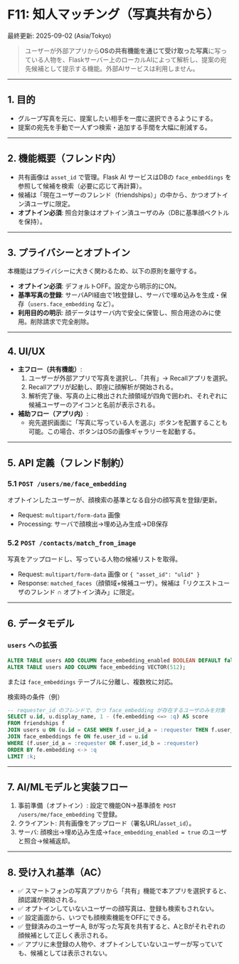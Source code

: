 # F11: 知人マッチング（写真共有から）

最終更新: 2025-09-02 (Asia/Tokyo)

> ユーザーが外部アプリから**OSの共有機能を通じて受け取った写真**に写っている人物を、Flaskサーバー上のローカルAIによって解析し、提案の宛先候補として提示する機能。外部AIサービスは利用しません。

---

## 1. 目的
- グループ写真を元に、提案したい相手を一度に選択できるようにする。
- 提案の宛先を手動で一人ずつ検索・追加する手間を大幅に削減する。

---

## 2. 機能概要（フレンド内）
- 共有画像は `asset_id` で管理。Flask AI サービスはDBの `face_embeddings` を参照して候補を検索（必要に応じて再計算）。
- 候補は「現在ユーザーのフレンド（friendships）」の中から、かつオプトイン済ユーザに限定。
- **オプトイン必須**: 照合対象はオプトイン済ユーザのみ（DBに基準顔ベクトルを保持）。

---

## 3. プライバシーとオプトイン

本機能はプライバシーに大きく関わるため、以下の原則を厳守する。

- **オプトイン必須**: デフォルトOFF。設定から明示的にON。
- **基準写真の登録**: サーバAPI経由で1枚登録し、サーバで埋め込みを生成・保存（`users.face_embedding` など）。
- **利用目的の明示**: 顔データはサーバ内で安全に保管し、照合用途のみに使用。削除請求で完全削除。

---

## 4. UI/UX
- **主フロー（共有機能）**: 
  1. ユーザーが外部アプリで写真を選択し、「共有」→ Recallアプリを選択。
  2. Recallアプリが起動し、即座に顔解析が開始される。
  3. 解析完了後、写真の上に検出された顔領域が四角で囲われ、それぞれに候補ユーザーのアイコンと名前が表示される。
- **補助フロー（アプリ内）**: 
  - 宛先選択画面に「写真に写っている人を選ぶ」ボタンを配置することも可能。この場合、ボタンはOSの画像ギャラリーを起動する。

---

## 5. API 定義（フレンド制約）

### 5.1 `POST /users/me/face_embedding`
オプトインしたユーザーが、顔検索の基準となる自分の顔写真を登録/更新。
- Request: `multipart/form-data` 画像
- Processing: サーバで顔検出→埋め込み生成→DB保存

### 5.2 `POST /contacts/match_from_image`
写真をアップロードし、写っている人物の候補リストを取得。
- Request: `multipart/form-data` 画像 or `{ "asset_id": "ulid" }`
- Response: `matched_faces`（顔領域+候補ユーザ）。候補は「リクエストユーザのフレンド ∩ オプトイン済み」に限定。

---

## 6. データモデル

### `users` への拡張
```sql
ALTER TABLE users ADD COLUMN face_embedding_enabled BOOLEAN DEFAULT false;
ALTER TABLE users ADD COLUMN face_embedding VECTOR(512);
```
または `face_embeddings` テーブルに分離し、複数枚に対応。

検索時の条件（例）
```sql
-- requester_id のフレンドで、かつ face_embedding が存在するユーザのみを対象
SELECT u.id, u.display_name, 1 - (fe.embedding <=> :q) AS score
FROM friendships f
JOIN users u ON (u.id = CASE WHEN f.user_id_a = :requester THEN f.user_id_b ELSE f.user_id_a END)
JOIN face_embeddings fe ON fe.user_id = u.id
WHERE (f.user_id_a = :requester OR f.user_id_b = :requester)
ORDER BY fe.embedding <-> :q
LIMIT :k;
```

---

## 7. AI/MLモデルと実装フロー

1.  事前準備（オプトイン）: 設定で機能ON→基準顔を `POST /users/me/face_embedding` で登録。
2.  クライアント: 共有画像をアップロード（署名URL/`asset_id`）。
3.  サーバ: 顔検出→埋め込み生成→`face_embedding_enabled = true` のユーザと照合→候補返却。

---

## 8. 受け入れ基準（AC）
- ✅ スマートフォンの写真アプリから「共有」機能で本アプリを選択すると、顔認識が開始される。
- ✅ オプトインしていないユーザーの顔写真は、登録も検索もされない。
- ✅ 設定画面から、いつでも顔検索機能をOFFにできる。
- ✅ 登録済みのユーザーA, Bが写った写真を共有すると、AとBがそれぞれの顔候補として正しく表示される。
- ✅ アプリに未登録の人物や、オプトインしていないユーザーが写っていても、候補としては表示されない。
